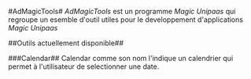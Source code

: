 #AdMagicTools#
*AdMagicTools* est un programme *Magic Unipaas* qui regroupe un esemble d'outil utiles pour le developpement d'applications *Magic Unipaas*

##Outils actuellement disponible##

###Calendar##
Calendar comme son nom l'indique un calendrier qui permet à l'utilisateur de selectionner une date.